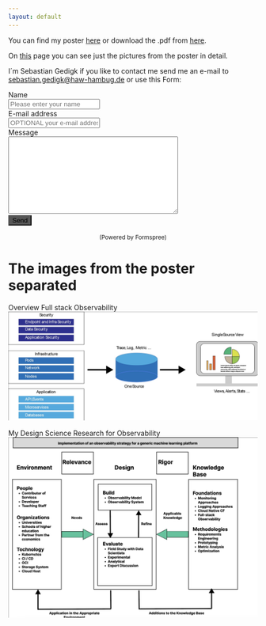 ```yaml
---
layout: default
---
```


You can find my poster [here](./MonitoringAndLoggingMLPlatform.html) or download the .pdf from [here](./FW2_Poster_Gedigk.pdf).

On [this](./_posts/2023-06-19-Posterpictures.md) page you can see just the pictures from the poster in detail.

I´m Sebastian Gedigk if you like to contact me send me an e-mail to  
sebastian.gedigk@haw-hambug.de or use this Form:
<html>
<head>
  <title>Contact me</title>
</head>

<body>
<form method="post" action="https://formspree.io/f/xwkjgbkn">
  <div class="form-group row">
    <label for="name" class="col-4 col-form-label">Name</label>
    <div class="col-8">
      <div class="input-group">
        <div class="input-group-addon">
          <i class="fa fa-user"></i>
        </div>
        <input id="name" name="name" placeholder="Please enter your name" type="text" required="required" class="form-control">
      </div>
    </div>
  </div>
  <div class="form-group row">
    <label for="email" class="col-4 col-form-label">E-mail address</label>
    <div class="col-8">
      <div class="input-group">
        <div class="input-group-addon">
          <i class="fa fa-envelope"></i>
        </div>
        <input id="email" name="email" placeholder="OPTIONAL your e-mail address" type="text" class="form-control">
      </div>
    </div>
  </div>
  <div class="form-group row">
    <label for="message" class="col-4 col-form-label">Message</label>
    <div class="col-8">
      <textarea id="message" name="message" cols="40" rows="10" required="required" class="form-control"></textarea>
    </div>
  </div>
  <div class="form-group row">
    <div class="offset-4 col-8">
      <button name="submit" type="submit" style="background-color:#555555" class="btn btn-primary">Send</button>
    </div>
  </div>
</form>
<div align="center">
  <p><small>(<a>Powered by Formspree</a>)</small></p>
</div>
</body>
</html>


# The images from the poster separated
Overview Full stack Observability
![Overview Full stack Observability](./assets/images/Full-stack-Observability.jpg)

My Design Science Research for Observability
![My Design Science Research for Observability](./assets/images/observabilityDSR.jpg)